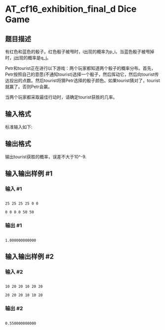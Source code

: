 # AT_cf16_exhibition_final_d Dice Game

## 题目描述

有红色和蓝色的骰子。红色骰子被甩时，i出现的概率为p_i。当蓝色骰子被甩掉时，j出现的概率是q_j。

Petr和tourist正在进行以下游戏：两个玩家都知道两个骰子的概率分布。首先，Petr按照自己的意愿(不通知tourist)选择一个骰子，然后挥动它，然后向tourist传达投出的点数。然后tourist将猜Petr选择的骰子颜色。如果tourist猜对了，tourist就赢了。否则Petr会赢。

当两个玩家都采取最佳行动时，请确定tourist获胜的几率。

## 输入格式

标准输入如下:

## 输出格式

输出tourist获胜的概率，误差不大于10^-9.

## 输入输出样例 #1

### 输入 #1

```
25 25 25 25 0 0
0 0 0 0 50 50
```

### 输出 #1

```
1.000000000000
```

## 输入输出样例 #2

### 输入 #2

```
10 20 20 10 20 20
20 20 20 10 10 20
```

### 输出 #2

```
0.550000000000
```